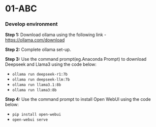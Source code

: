 # 01-ABC
### Develop environment
**Step 1:** Download ollama using the following link - https://ollama.com/download

**Step 2:** Complete ollama set-up.

**Step 3:** Use the command prompt(eg.Anaconda Prompt) to download Deepseek and Llama3 using the code below:
  * `ollama run deepseek-r1:7b`
  * `ollama run deepseek-llm:7b`
  * `ollama run llama3.1:8b`
  * `ollama run llama3:8b`

**Step 4:** Use the command prompt to install Open WebUI using the code below:
  * `pip install open-webui`
  * `open-webui serve`
